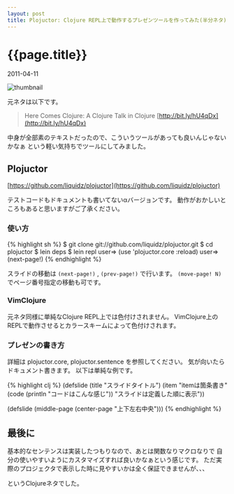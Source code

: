 ```yaml
---
layout: post
title: Plojuctor: Clojure REPL上で動作するプレゼンツールを作ってみた(半分ネタ)
---
```


# {{page.title}}
<p class="meta">2011-04-11</p>

![thumbnail](/img/post/plojuctor.pn "thumbnail")

元ネタは以下です。

> Here Comes Clojure: A Clojure Talk in Clojure
> [http://bit.ly/hU4qDx](http://bit.ly/hU4qDx)

中身が全部素のテキストだったので、こういうツールがあっても良いんじゃないかなぁ
という軽い気持ちでツールにしてみました。

## Plojuctor

[https://github.com/liquidz/plojuctor](https://github.com/liquidz/plojuctor)

テストコードもドキュメントも書いてない&alpha;バージョンです。
動作がおかしいところもあると思いますがご了承ください。

### 使い方

{% highlight sh %}
$ git clone git://github.com/liquidz/plojuctor.git
$ cd plojuctor
$ lein deps
$ lein repl
user=> (use 'plojuctor.core :reload)
user=> (next-page!)
{% endhighlight %}

スライドの移動は `(next-page!)` , `(prev-page!)` で行います。
`(move-page! N)` でページ番号指定の移動も可です。

### VimClojure

元ネタ同様に単純なClojure REPL上では色付けされません。
VimClojure上のREPLで動作させるとカラースキームによって色付けされます。

### プレゼンの書き方

詳細は plojuctor.core, plojuctor.sentence を参照してください。
気が向いたらドキュメント書きます。
以下は単純な例です。

{% highlight clj %}
(defslide
 (title "スライドタイトル")
 (item "itemは箇条書き"
  (code (println "コードはこんな感じ"))
  "スライドは定義した順に表示"))

(defslide
 (middle-page
  (center-page
   "上下左右中央")))
{% endhighlight %}

## 最後に

基本的なセンテンスは実装したつもりなので、あとは関数なりマクロなりで
自分の使いやすいようにカスタマイズすれば良いかなぁという感じです。
ただ実際のプロジェクタで表示した時に見やすいかは全く保証できませんが、、、


というClojureネタでした。


